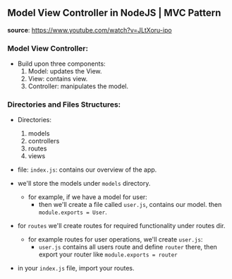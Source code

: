 ## Model View Controller in NodeJS | MVC Pattern

**source**: https://www.youtube.com/watch?v=JLtXoru-ipo

### Model View Controller:

- Build upon three components:
  1. Model: updates the View.
  2. View: contains view.
  3. Controller: manipulates the model.

### Directories and Files Structures:

- Directories:

  1. models
  2. controllers
  3. routes
  4. views

- file: `index.js`: contains our overview of the app.

- we'll store the models under `models` directory.

  - for example, if we have a model for user:
    - then we'll create a file called `user.js`, contains our model. then
      `module.exports = User`.

- for `routes` we'll create routes for required functionality under routes dir.

  - for example routes for user operations, we'll create `user.js`:
    - `user.js` contains all users route and define `router` there, then
      export your router like `module.exports = router`

- in your `index.js` file, import your routes.
